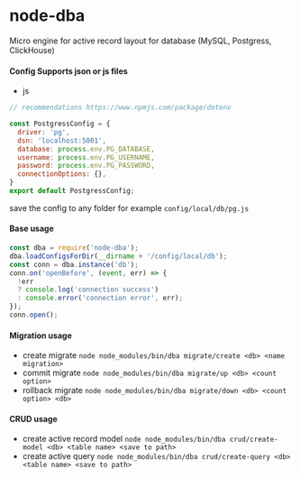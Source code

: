 # node-dba
Micro engine for active record layout for database (MySQL, Postgress, ClickHouse)


#### Config Supports json or js files
* js 
```js
// recommendations https://www.npmjs.com/package/dotenv

const PostgressConfig = {
  driver: 'pg',
  dsn: 'localhost:5001',
  database: process.env.PG_DATABASE,
  username: process.env.PG_USERNAME,
  password: process.env.PG_PASSWORD,
  connectionOptions: {},
}
export default PostgressConfig;
```
save the config to any folder for example `config/local/db/pg.js`

#### Base usage

```js
const dba = require('node-dba');
dba.loadConfigsForDir(__dirname + '/config/local/db');
const conn = dba.instance('db');
conn.on('openBefore', (event, err) => {
  !err 
  ? console.log('connection success')
  : console.error('connection error', err);
});
conn.open();

```

#### Migration usage
* create migrate `node node_modules/bin/dba migrate/create <db> <name migration>`
* commit migrate `node node_modules/bin/dba migrate/up <db> <count option>`
* rollback migrate `node node_modules/bin/dba migrate/down <db> <count option> <db>`

#### CRUD usage
* create active record model `node node_modules/bin/dba crud/create-model <db> <table name> <save to path>`
* create active query `node node_modules/bin/dba crud/create-query <db> <table name> <save to path>`